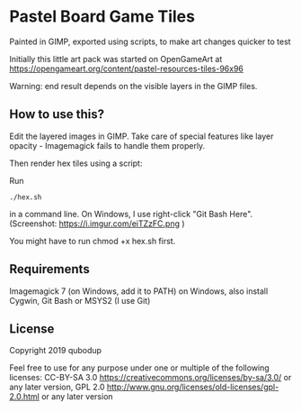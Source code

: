 # Pastel Board Game Tiles

Painted in GIMP, exported using scripts, to make art changes quicker to test

Initially this little art pack was started on OpenGameArt at https://opengameart.org/content/pastel-resources-tiles-96x96

Warning: end result depends on the visible layers in the GIMP files.

## How to use this?

Edit the layered images in GIMP. Take care of special features like layer opacity - Imagemagick fails to handle them properly.

Then render hex tiles using a script:

Run

    ./hex.sh

in a command line. On Windows, I use right-click "Git Bash Here". (Screenshot: https://i.imgur.com/eiTZzFC.png )

You might have to run chmod +x hex.sh first.

## Requirements

Imagemagick 7 (on Windows, add it to PATH)
on Windows, also install Cygwin, Git Bash or MSYS2 (I use Git)

## License

Copyright 2019 qubodup

Feel free to use for any purpose under one or multiple of the following licenses:
CC-BY-SA 3.0 <https://creativecommons.org/licenses/by-sa/3.0/> or any later version,
GPL 2.0 <http://www.gnu.org/licenses/old-licenses/gpl-2.0.html> or any later version